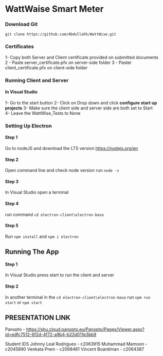# WattWaise Smart Meter


### Download Git

`git clone https://github.com/4bdullahh/WattWise.git`

### Certificates

1- Copy both Server and Client certificate provided on submitted documents
2 - Paste server_certificate.pfx on server-side folder
3 - Paster client_certificate.pfx on client-side folder

### Running Client and Server

#### In Visual Studio

1- Go to the start button
2- Click on Drop down and click **configure start up projects**
3- Make sure the client side and server side are both set to Start
4- Leave the WattWise_Tests to None

### Setting Up Electron

#### Step 1
Go to nodeJS and download the LTS version
https://nodejs.org/en

#### Step 2
Open command line and check node version
run `node -v`

#### Step 3
In Visual Studio open a terminal 

#### Step 4
run command `cd electron-client\electron-base`

#### Step 5
Run `npm install`
and `npm i electron`


## Running The App

#### Step 1
In Visual Studio press start to run the client and server

#### Step 2
In another terminal in the  `cd electron-client\electron-base` run
`npm run start` or `npm start`


## PRESENTATION LINK

Panopto - https://shu.cloud.panopto.eu/Panopto/Pages/Viewer.aspx?id=edfc7512-6f2d-4f72-a9b4-b22d011e3bb9

Student IDS
Johnny Leal Rodrigues - c2063915
Muhammad Mamoon - c2045890
Venkata Prem - c2068461
Vincent Boardiman - c2064387





